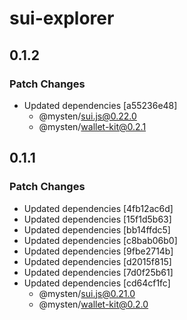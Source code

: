 # sui-explorer

## 0.1.2

### Patch Changes

- Updated dependencies [a55236e48]
  - @mysten/sui.js@0.22.0
  - @mysten/wallet-kit@0.2.1

## 0.1.1

### Patch Changes

- Updated dependencies [4fb12ac6d]
- Updated dependencies [15f1d5b63]
- Updated dependencies [bb14ffdc5]
- Updated dependencies [c8bab06b0]
- Updated dependencies [9fbe2714b]
- Updated dependencies [d2015f815]
- Updated dependencies [7d0f25b61]
- Updated dependencies [cd64cf1fc]
  - @mysten/sui.js@0.21.0
  - @mysten/wallet-kit@0.2.0
